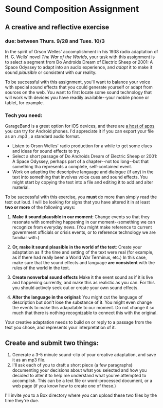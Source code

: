 # Sound Composition Assignment
## A creative and reflective exercise

### due: between Thurs. 9/28 and Tues. 10/3 

In the spirit of Orson Welles' accomplishment in his 1938 radio adaptation of H. G. Wells' novel *The War of the Worlds*, your task with this assignment is to select a segment from Do Androids Dream of Electric Sheep or 2001: A Space Odyssey to adapt into an audio experience, and *adapt* it to make it sound *plausible* or consistent with our reality. 

To be successful with this assignment, you'll want to balance your voice with special sound effects that you could generate yourself or adapt from sources on the web. You want to first locate some sound technology that will work with devices you have readily available--your mobile phone or tablet, for example. 

### Tech you need: 
GarageBand is a great option for iOS devices, and there are [a host of apps](http://android.appstorm.net/roundups/utilities-roundups/10-powerful-audio-recording-apps/) you can try for Android phones. I'd appreciate it if you can export your file as an .mp3 , a standard audio format. 

* Listen to Orson Welles' radio production for a while to get some clues and ideas for sound effects to try. 
* Select a short passage of Do Androids Dream of Electric Sheep or 2001: A Space Odyssey, perhaps part of a chapter--not too long--but that something tha represents a complete, self-contained event.
* Work on adapting the descriptive language and dialogue (if any) in the text into something that involves voice cues and sound effects. You might start by copying the text into a file and editing it to add and alter material. 

To be successful with this exercise, you **must** do more than simply read the text out loud. I will be looking for signs that you have altered it in at least **two or more** of the following ways:

1. **Make it sound plausible in our moment**: Change events so that they resonate with something happening in our moment--something we can recognize from everyday news. (You might make reference to current government officials or crisis events, or to reference technology we are familiar with.)

1. **Or, make it sound plausible in the world of the text**: Create your adaptation as if the time and setting of the text were real (for example, as if there had really been a World War Terminus, etc.) In this case, make sure that the sound effects and language **are consistent** with the rules of the world in the text.   

1. **Create nonverbal sound effects** Make it the event sound as if it is live and happening currently, and make this as realistic as you can. For this you should actively seek out or create your own sound effects. 

1. **Alter the language in the original**: You might cut the language of description but don't lose the substance of it. You might even change the events to make this adapatable to our moment. Do not change it so much that there is nothing recognizable to connect this with the original.

Your creative adaptation needs to build on or reply to a passage from the text you chose, and represents your interpretation of it.

## Create and submit two things:

1. Generate a 3-5 minute sound-clip of your creative adaptation, and save it as an mp3 file.
1. I'll ask each of you to draft a short piece (a few paragraphs) documenting your decisions about what you selected and how you decided to alter it to help me understand what you've attempted to accomplish. This can be a text file or word-processed document, or a web page (if you know how to create one of these.) 

I'll invite you to a Box directory where you can upload these two files by the time they're due. 









